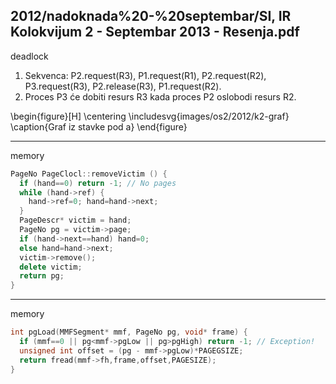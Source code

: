 2012/nadoknada%20-%20septembar/SI, IR Kolokvijum 2 - Septembar 2013 - Resenja.pdf
--------------------------------------------------------------------------------
deadlock

1. Sekvenca: P2.request(R3), P1.request(R1), P2.request(R2), P3.request(R3), P2.release(R3), P1.request(R2). 
2. Proces P3 će dobiti resurs R3 kada proces P2 oslobodi resurs R2. 

\begin{figure}[H]
  \centering
  \includesvg{images/os2/2012/k2-graf}
  \caption{Graf iz stavke pod a}
\end{figure}

--------------------------------------------------------------------------------
memory
```cpp
PageNo PageClocl::removeVictim () { 
  if (hand==0) return -1; // No pages 
  while (hand->ref) { 
    hand->ref=0; hand=hand->next; 
  } 
  PageDescr* victim = hand; 
  PageNo pg = victim->page; 
  if (hand->next==hand) hand=0; 
  else hand=hand->next; 
  victim->remove(); 
  delete victim; 
  return pg; 
} 
```

--------------------------------------------------------------------------------
memory
```cpp
int pgLoad(MMFSegment* mmf, PageNo pg, void* frame) { 
  if (mmf==0 || pg<mmf->pgLow || pg>pgHigh) return -1; // Exception! 
  unsigned int offset = (pg - mmf->pgLow)*PAGEGSIZE; 
  return fread(mmf->fh,frame,offset,PAGESIZE); 
} 
```
